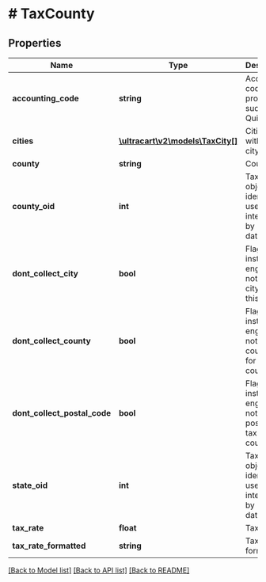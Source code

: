 # # TaxCounty

## Properties

Name | Type | Description | Notes
------------ | ------------- | ------------- | -------------
**accounting_code** | **string** | Accounting code for programs such as QuickBooks | [optional]
**cities** | [**\ultracart\v2\models\TaxCity[]**](TaxCity.md) | Cities within this city | [optional]
**county** | **string** | County | [optional]
**county_oid** | **int** | Tax record object identifier used internally by database | [optional]
**dont_collect_city** | **bool** | Flag instructing engine to not collect city tax for this county | [optional]
**dont_collect_county** | **bool** | Flag instructing engine to not collect county tax for this county | [optional]
**dont_collect_postal_code** | **bool** | Flag instructing engine to not collect postal code tax for this county | [optional]
**state_oid** | **int** | Tax record object identifier used internally by database | [optional]
**tax_rate** | **float** | Tax Rate | [optional]
**tax_rate_formatted** | **string** | Tax rate formatted | [optional]

[[Back to Model list]](../../README.md#models) [[Back to API list]](../../README.md#endpoints) [[Back to README]](../../README.md)
